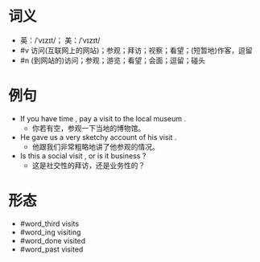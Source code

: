 # 词义
- 英：/ˈvɪzɪt/； 美：/ˈvɪzɪt/
- #v 访问(互联网上的网站)；参观；拜访；视察；看望；(短暂地)作客，逗留
- #n (到网站的)访问；参观；游览；看望；会面；逗留；碰头
# 例句
- If you have time , pay a visit to the local museum .
	- 你若有空，参观一下当地的博物馆。
- He gave us a very sketchy account of his visit .
	- 他跟我们非常粗略地讲了他参观的情况。
- Is this a social visit , or is it business ?
	- 这是社交性的拜访，还是业务性的？
# 形态
- #word_third visits
- #word_ing visiting
- #word_done visited
- #word_past visited
